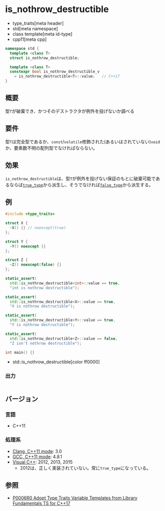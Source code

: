 # is_nothrow_destructible
* type_traits[meta header]
* std[meta namespace]
* class template[meta id-type]
* cpp11[meta cpp]

```cpp
namespace std {
  template <class T>
  struct is_nothrow_destructible;

  template <class T>
  constexpr bool is_nothrow_destructible_v
    = is_nothrow_destructible<T>::value;   // C++17
}
```

## 概要
型`T`が破棄でき、かつそのデストラクタが例外を投げないか調べる


## 要件
型`T`は完全型であるか、`const`/`volatile`修飾された(あるいはされていない)`void`か、要素数不明の配列型でなければならない。


## 効果
`is_nothrow_destructible`は、型`T`が例外を投げない保証のもとに破棄可能であるならば[`true_type`](true_type.md)から派生し、そうでなければ[`false_type`](false_type.md)から派生する。


## 例
```cpp example
#include <type_traits>

struct X {
  ~X() {} // noexcept(true)
};

struct Y {
  ~Y() noexcept {}
};

struct Z {
  ~Z() noexcept(false) {}
};

static_assert(
  std::is_nothrow_destructible<int>::value == true,
  "int is nothrow destructible");

static_assert(
  std::is_nothrow_destructible<X>::value == true,
  "X is nothrow destructible");

static_assert(
  std::is_nothrow_destructible<Y>::value == true,
  "Y is nothrow destructible");

static_assert(
  std::is_nothrow_destructible<Z>::value == false,
  "Z isn't nothrow destructible");

int main() {}
```
* std::is_nothrow_destructible[color ff0000]

### 出力
```
```

## バージョン
### 言語
- C++11

### 処理系
- [Clang, C++11 mode](/implementation.md#clang): 3.0
- [GCC, C++11 mode](/implementation.md#gcc): 4.8.1
- [Visual C++](/implementation.md#visual_cpp): 2012, 2013, 2015
	- 2012は、正しく実装されていない。常に`true_type`になっている。


## 参照
- [P0006R0 Adopt Type Traits Variable Templates from Library Fundamentals TS for C++17](http://www.open-std.org/jtc1/sc22/wg21/docs/papers/2015/p0006r0.html)
